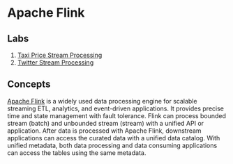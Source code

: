 # Apache Flink

## Labs

1. [Taxi Price Stream Processing](./lab-taxi-pricing/)
2. [Twitter Stream Processing](./lab-twitter-stream-processing/)

## Concepts

[Apache Flink](https://flink.apache.org/) is a widely used data processing engine for scalable streaming ETL, analytics, and event-driven applications. It provides precise time and state management with fault tolerance. Flink can process bounded stream (batch) and unbounded stream (stream) with a unified API or application. After data is processed with Apache Flink, downstream applications can access the curated data with a unified data catalog. With unified metadata, both data processing and data consuming applications can access the tables using the same metadata.
